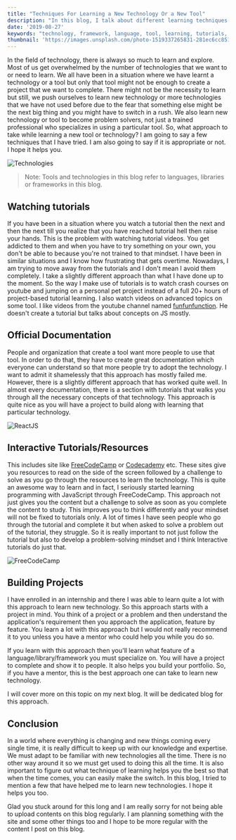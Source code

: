 ```yaml
---
title: "Techniques For Learning a New Technology Or a New Tool"
description: "In this blog, I talk about different learning techniques that works best to learn a new tool or technology"
date: '2019-08-27'
keywords: "technology, framework, language, tool, learning, tutorials, documentation, mentor"
thumbnail: 'https://images.unsplash.com/photo-1519337265831-281ec6cc8514?ixid=MnwxMjA3fDB8MHxwaG90by1wYWdlfHx8fGVufDB8fHx8&ixlib=rb-1.2.1&auto=format&fit=crop&w=750&q=80'
---
```


In the field of technology, there is always so much to learn and explore. Most of us get overwhelmed by the number of technologies that we want to or need to learn. We all have been in a situation where we have learnt a technology or a tool but only that tool might not be enough to create a project that we want to complete. There might not be the necessity to learn but still, we push ourselves to learn new technology or more technologies that we have not used before due to the fear that something else might be the next big thing and you might have to switch in a rush. We also learn new technology or tool to become problem solvers, not just a trained professional who specializes in using a particular tool. So, what approach to take while learning a new tool or technology? I am going to say a few techniques that I have tried. I am also going to say if it is appropriate or not. I hope it helps you.



![Technologies](images/js-technologies.jpeg)

> Note: Tools and technologies in this blog refer to languages, libraries or frameworks in this blog.

## Watching tutorials

If you have been in a situation where you watch a tutorial then the next and then the next till you realize that you have reached tutorial hell then raise your hands. This is the problem with watching tutorial videos. You get addicted to them and when you have to try something on your own, you don't be able to because you're not trained to that mindset. I have been in similar situations and I know how frustrating that gets overtime. Nowadays, I am trying to move away from the tutorials and I don't mean I avoid them completely. I take a slightly different approach than what I have done up to the moment. So the way I make use of tutorials is to watch crash courses on youtube and jumping on a personal pet project instead of a full 20+ hours of project-based tutorial learning. I also watch videos on advanced topics on some tool. I like videos from the youtube channel named <a href='https://www.youtube.com/channel/UCO1cgjhGzsSYb1rsB4bFe4Q' target='_blank'>funfunfunction</a>. He doesn't create a tutorial but talks about concepts on JS mostly. 

## Official Documentation

People and organization that create a tool want more people to use that tool. In order to do that, they have to create great documentation which everyone can understand so that more people try to adopt the technology. I want to admit it shamelessly that this approach has mostly failed me. 
However, there is a slightly different approach that has worked quite well. In almost every documentation, there is a section with tutorials that walks you through all the necessary concepts of that technology. This approach is quite nice as you will have a project to build along with learning that particular technology.

![ReactJS](images/react-js.png 'React JS')

## Interactive Tutorials/Resources

This includes site like <a href='https://freecodecamp.org' target='_blank'>FreeCodeCamp</a> or <a href='https://www.codecademy.com/' target='_blank'>Codecademy</a> etc. These sites give you resources to read on the side of the screen followed by a challenge to solve as you go through the resources to learn the technology. This is quite an awesome way to learn and in fact, I seriously started learning programming with JavaScript through FreeCodeCamp. This approach not just gives you the content but a challenge to solve as soon as you complete the content to study. This improves you to think differently and your mindset will not be fixed to tutorials only. A lot of times I have seen people who go through the tutorial and complete it but when asked to solve a problem out of the tutorial, they struggle. So it is really important to not just follow the tutorial but also to develop a problem-solving mindset and I think Interactive tutorials do just that.

![FreeCodeCamp](images/freecodecamp.png 'FreeCodeCamp')

## Building Projects

I have enrolled in an internship and there I was able to learn quite a lot with this approach to learn new technology. So this approach starts with a project in mind. You think of a project or a problem and then understand the application's requirement then you approach the application, feature by feature. You learn a lot with this approach but I would not really recommend it to you unless you have a mentor who could help you while you do so.

If you learn with this approach then you'll learn what feature of a language/library/framework you must specialize on. You will have a project to complete and show it to people. It also helps you build your portfolio. So, if you have a mentor, this is the best approach one can take to learn new technology.

I will cover more on this topic on my next blog. It will be dedicated blog for this approach.

## Conclusion

In a world where everything is changing and new things coming every single time, it is really difficult to keep up with our knowledge and expertise. We must adapt to be familiar with new technologies all the time. There is no other way around it so we must get used to doing this all the time. It is also important to figure out what technique of learning helps you the best so that when the time comes, you can easily make the switch. In this blog, I tried to mention a few that have helped me to learn new technologies. I hope it helps you too. 

Glad you stuck around for this long and I am really sorry for not being able to upload contents on this blog regularly. I am planning something with the site and some other things too and I hope to be more regular with the content I post on this blog.